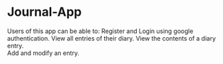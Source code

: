 # Journal-App
Users of this app can be able to:
Register and Login using google authentication. 
View all entries of their diary. 
View the contents of a diary entry.  
Add and modify an entry.
